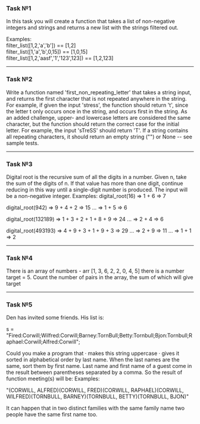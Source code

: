 ### Task №1
In this task you will create a function that takes a list of non-negative integers and strings and returns a new list with the strings filtered out.

Examples: <br />
filter_list([1,2,'a','b']) == [1,2] <br />
filter_list([1,'a','b',0,15]) == [1,0,15] <br />
filter_list([1,2,'aasf','1','123',123]) == [1,2,123] <br />

----------------------------------------------------------------------------------------------------------------------------------------------------
### Task №2

Write a function named 'first_non_repeating_letter' that takes a string input, and returns the first character that is not repeated anywhere in the string.
For example, if given the input 'stress', the function should return 't', since the letter t only occurs once in the string, and occurs first in the string.
As an added challenge, upper- and lowercase letters are considered the same character, but the function should return the correct case for the initial letter. For example, the input 'sTreSS' should return 'T'.
If a string contains all repeating characters, it should return an empty string ("") or None -- see sample tests.

----------------------------------------------------------------------------------------------------------------------------------------------------
### Task №3

Digital root is the recursive sum of all the digits in a number.
Given n, take the sum of the digits of n. If that value has more than one digit, continue reducing in this way until a single-digit number is produced. The input will be a non-negative integer.
Examples:
digital_root(16)
=> 1 + 6
=> 7

digital_root(942)
=> 9 + 4 + 2
=> 15 ...
=> 1 + 5
=> 6

digital_root(132189)
=> 1 + 3 + 2 + 1 + 8 + 9
=> 24 ...
=> 2 + 4
=> 6

digital_root(493193)
=> 4 + 9 + 3 + 1 + 9 + 3
=> 29 ...
=> 2 + 9
=> 11 ...
=> 1 + 1
=> 2


----------------------------------------------------------------------------------------------------------------------------------------------------
### Task №4

There is an array of numbers - arr [1, 3, 6, 2, 2, 0, 4, 5] 
there is a number target = 5.
Count the number of pairs in the array, the sum of which will give target

----------------------------------------------------------------------------------------------------------------------------------------------------
### Task №5

Den has invited some friends. His list is:

s = "Fired:Corwill;Wilfred:Corwill;Barney:TornBull;Betty:Tornbull;Bjon:Tornbull;Raphael:Corwill;Alfred:Corwill";

Could you make a program that
· makes this string uppercase
· gives it sorted in alphabetical order by last name.
When the last names are the same, sort them by first name. Last name and first name of a guest come in the result between parentheses separated by a comma.
So the result of function meeting(s) will be:
Examples:

"(CORWILL, ALFRED)(CORWILL, FRED)(CORWILL, RAPHAEL)(CORWILL, WILFRED)(TORNBULL, BARNEY)(TORNBULL, BETTY)(TORNBULL, BJON)"


It can happen that in two distinct families with the same family name two people have the same first name too.
